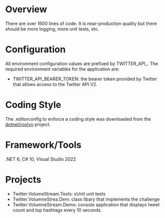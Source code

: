 # Overview

There are over 1600 lines of code. It is near-production quality but there should be
more logging, more unit tests, etc. 

# Configuration

All environment configuration values are prefixed by TWITTER_API_. The required
environment variables for the application are: 
* TWITTER_API_BEARER_TOKEN: the bearer token provided by Twitter that allows access to the Twitter API V2.

# Coding Style

The .editorconfig to enforce a coding style was downloaded from the 
[dotnet/roslyn](https://github.com/dotnet/roslyn/blob/main/.editorconfig) project.

# Framework/Tools

.NET 6, C# 10, Visual Studio 2022

# Projects

* Twitter.VolumeStream.Tests: xUnit unit tests
* Twitter.VolumneStrea.Dem: class libary that implements the challenge
* Twitter.VolumneStream.Demo: console application that displays tweet count and top hashtags every 10 seconds.

